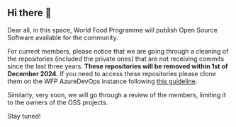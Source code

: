 ## Hi there 👋

Dear all,
in this space, World Food Programme will publish Open Source Software available for the community.

For current members, please notice that we are going through a cleaning of the repositories (included the private ones) that are not receiving commits since the last three years. **These repositories will be removed within 1st of December 2024.** If you need to access these repositories please clone them on the WFP AzureDevOps instance following [this guideline](https://newgo.wfp.org/services/azure-devops).

Similarly, very soon, we will go through a review of the members, limiting it to the owners of the OSS projects.

Stay tuned!
